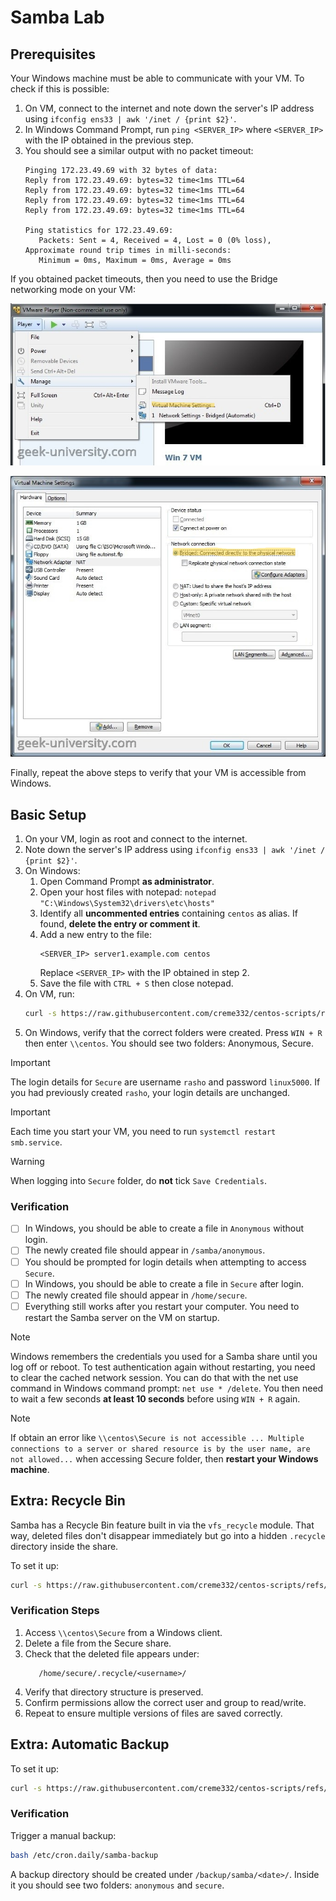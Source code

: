 # Samba Lab

## Prerequisites

Your Windows machine must be able to communicate with your VM. To check if this is possible:

1. On VM, connect to the internet and note down the server's IP address using `ifconfig ens33 | awk '/inet / {print $2}'`.
2. In Windows Command Prompt, run `ping <SERVER_IP>` where `<SERVER_IP>` with the IP obtained in the previous step.
3. You should see a similar output with no packet timeout:
   ```
   Pinging 172.23.49.69 with 32 bytes of data:
   Reply from 172.23.49.69: bytes=32 time<1ms TTL=64
   Reply from 172.23.49.69: bytes=32 time<1ms TTL=64
   Reply from 172.23.49.69: bytes=32 time<1ms TTL=64
   Reply from 172.23.49.69: bytes=32 time<1ms TTL=64

   Ping statistics for 172.23.49.69:
      Packets: Sent = 4, Received = 4, Lost = 0 (0% loss),
   Approximate round trip times in milli-seconds:
      Minimum = 0ms, Maximum = 0ms, Average = 0ms
   ```

If you obtained packet timeouts, then you need to use the Bridge networking mode on your VM:

![alt text](img/vmware-player.png)

![alt text](img/vmware-network.png)

Finally, repeat the above steps to verify that your VM is accessible from Windows.

## Basic Setup

1. On your VM, login as root and connect to the internet.
2. Note down the server's IP address using `ifconfig ens33 | awk '/inet / {print $2}'`.
3. On Windows:
   1. Open Command Prompt **as administrator**.
   2. Open your host files with notepad: `notepad "C:\Windows\System32\drivers\etc\hosts"`
   3. Identify all **uncommented entries** containing `centos` as alias. If found, **delete the entry or comment it**.
   4. Add a new entry to the file:
      ```
      <SERVER_IP> server1.example.com centos
      ```
      Replace `<SERVER_IP>` with the IP obtained in step 2.
   5. Save the file with `CTRL + S` then close notepad.
4. On VM, run:
   ```bash
   curl -s https://raw.githubusercontent.com/creme332/centos-scripts/refs/heads/main/samba-lab/server.sh | sh
   ```
5. On Windows, verify that the correct folders were created. Press `WIN + R` then enter `\\centos`. You should see two folders: Anonymous, Secure.

> [!Important]
The login details for `Secure` are username `rasho` and password `linux5000`. If you had previously created `rasho`, your login details are unchanged.

> [!Important]
Each time you start your VM, you need to run `systemctl restart smb.service`.

> [!WARNING]
When logging into `Secure` folder, do **not** tick `Save Credentials`.

### Verification

- [ ] In Windows, you should be able to create a file in `Anonymous` without login. 
- [ ] The newly created file should appear in `/samba/anonymous`.
- [ ] You should be prompted for login details when attempting to access `Secure`. 
- [ ] In Windows, you should be able to create a file in `Secure` after login. 
- [ ] The newly created file should appear in `/home/secure`.
- [ ] Everything still works after you restart your computer. You need to restart the Samba server on the VM on startup.

> [!NOTE]
Windows remembers the credentials you used for a Samba share until you log off or reboot. To test authentication again without restarting, you need to clear the cached network session. You can do that with the net use command in Windows command prompt: `net use * /delete`. You then need to wait a few seconds **at least 10 seconds** before using `WIN + R` again.

> [!NOTE]
> If obtain an error like `\\centos\Secure is not accessible ... Multiple connections to a server or shared resource is by the user name, are not allowed...`  when accessing Secure folder, then **restart your Windows machine**.

## Extra: Recycle Bin

Samba has a Recycle Bin feature built in via the `vfs_recycle` module. That way, deleted files don't disappear immediately but go into a hidden `.recycle` directory inside the share.

To set it up:

```bash
curl -s https://raw.githubusercontent.com/creme332/centos-scripts/refs/heads/main/samba-lab/recycle.sh | sh
```

### Verification Steps

1. Access `\\centos\Secure` from a Windows client.
2. Delete a file from the Secure share.
3. Check that the deleted file appears under:
   ```
      /home/secure/.recycle/<username>/
   ```
5. Verify that directory structure is preserved.
6. Confirm permissions allow the correct user and group to read/write.
7. Repeat to ensure multiple versions of files are saved correctly.

## Extra: Automatic Backup

To set it up:

```bash
curl -s https://raw.githubusercontent.com/creme332/centos-scripts/refs/heads/main/samba-lab/backup.sh | sh
```

### Verification

Trigger a manual backup:

```bash
bash /etc/cron.daily/samba-backup
```

A backup directory should be created under `/backup/samba/<date>/`. Inside it you should see two folders: `anonymous` and `secure`.
